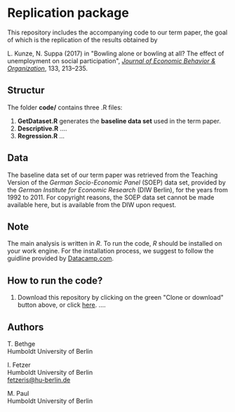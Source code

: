 # Replication package

This repository includes the accompanying code to our term paper, the goal of which is the replication of the results obtained by 

L. Kunze, N. Suppa (2017) in "Bowling alone or bowling at all? The effect of unemployment on social participation", 
*[Journal of Economic Behavior & Organization](https://doi.org/10.1016/j.jebo.2016.11.012)*, 133, 213–235. 

## Structur
The folder **code/** contains three .R files: 
1. **GetDataset.R** generates the **baseline data set** used in the term paper.
2. **Descriptive.R** ....
3. **Regression.R** ...  

## Data 
The baseline data set of our term paper was retrieved from the Teaching Version of the *German Socio-Economic Panel* (SOEP) data set, provided by the *German Institute for Economic Research* (DIW Berlin), for the years from 1992 to 2011. 
For copyright reasons, the SOEP data set cannot be made available here, but is available from the DIW upon request. 

## Note 
The main analysis is written in *R*. To run the code, *R* should be installed on your work engine. 
For the installation process, we suggest to follow the guidline provided by [Datacamp.com](https://www.datacamp.com/tutorial/installing-R-windows-mac-ubuntu).

## How to run the code?
1. Download this repository by clicking on the green "Clone or download" button above, or click [here](https://github.com/DaHua89/KunzeSuppa16Code.git). 
.... 


## Authors
T. Bethge <br>
Humboldt University of Berlin 

I. Fetzer   <br>
Humboldt University of Berlin  <br>
fetzeris@hu-berlin.de

M. Paul  <br>
Humboldt University of Berlin 


